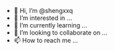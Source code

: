 - 👋 Hi, I’m @shengxxq
- 👀 I’m interested in ...
- 🌱 I’m currently learning ...
- 💞️ I’m looking to collaborate on ...
- 📫 How to reach me ...

<!---
shengxxq/shengxxq is a ✨ special ✨ repository because its `README.md` (this file) appears on your GitHub profile.
You can click the Preview link to take a look at your changes.
--->
